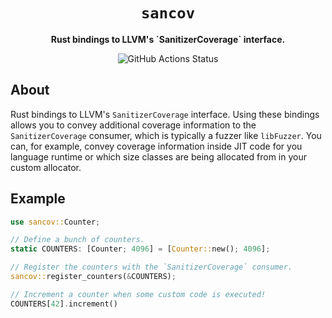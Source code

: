 <div align="center">

  <h1><code>sancov</code></h1>

  <p><strong>Rust bindings to LLVM's `SanitizerCoverage` interface.</strong></p>

  <img alt="GitHub Actions Status" src="https://github.com/rust-fuzz/sancov/workflows/Rust/badge.svg"/>

</div>

## About

Rust bindings to LLVM's `SanitizerCoverage` interface. Using these bindings
allows you to convey additional coverage information to the `SanitizerCoverage`
consumer, which is typically a fuzzer like `libFuzzer`. You can, for example,
convey coverage information inside JIT code for you language runtime or which
size classes are being allocated from in your custom allocator.

## Example

```rust
use sancov::Counter;

// Define a bunch of counters.
static COUNTERS: [Counter; 4096] = [Counter::new(); 4096];

// Register the counters with the `SanitizerCoverage` consumer.
sancov::register_counters(&COUNTERS);

// Increment a counter when some custom code is executed!
COUNTERS[42].increment()
```
